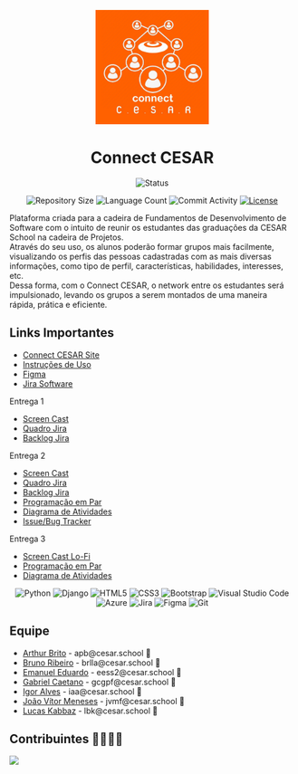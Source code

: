 <p align="center">
  <img
    width="200"
    display="inline-block"
    src="./img/imagem_2023-08-28_212900261.png"
  />
</p>

<h1 align="center">Connect CESAR</h1>

<p align="center">
  <img
    src="https://img.shields.io/badge/Status-Em%20desenvolvimento-green?style=flat-square"
    alt="Status"
  />
</p>

<p align="center">
  <img
    src="https://img.shields.io/github/repo-size/caetrias/connectcesar?style=flat"
    alt="Repository Size"
  />
  <img
    src="https://img.shields.io/github/languages/count/caetrias/connectcesar?style=flat&logo=python"
    alt="Language Count"
  />
  <img
    src="https://img.shields.io/github/commit-activity/t/caetrias/connectcesar?style=flat&logo=github"
    alt="Commit Activity"
  />
  <a href="LICENSE.md"
    ><img
      src="https://img.shields.io/github/license/caetrias/connectcesar"
      alt="License"
  /></a>
</p>

<p>
  Plataforma criada para a cadeira de Fundamentos de Desenvolvimento de Software
  com o intuito de reunir os estudantes das graduações da CESAR School na
  cadeira de Projetos.
  <br />
  Através do seu uso, os alunos poderão formar grupos mais facilmente,
  visualizando os perfis das pessoas cadastradas com as mais diversas
  informações, como tipo de perfil, características, habilidades, interesses,
  etc.
  <br />
  Dessa forma, com o Connect CESAR, o network entre os estudantes será
  impulsionado, levando os grupos a serem montados de uma maneira rápida,
  prática e eficiente.
</p>

<h2>Links Importantes</h2>
<ul>
    <li>
        <a href="https://connectcesar.azurewebsites.net/">Connect CESAR Site</a>
    </li>
  <li>
    <a
      href="https://docs.google.com/document/d/1u0d6eJo4CssFMLD0yrG8uC1CYGwSa5j2c7FekSvYrls/edit"
      >Instruções de Uso</a
    >
  </li>
  <li>
    <a
      href="https://www.figma.com/file/UyXPbIk4jsHQoTUXDffQGl/Connect-CESAR?type=design&node-id=516-91&mode=design"
      >Figma</a
    >
  </li>
  <li>
    <a
      href="https://connectcesar.atlassian.net/jira/software/projects/CC/boards/1/"
      >Jira Software</a
    >
  </li>
</ul>

<p>Entrega 1</p>
<ul>
  <li>
    <a
      href="https://drive.google.com/drive/u/1/folders/17Od0QMrcoO7zWpWf8BNeMCmSD9pZeAAL"
      >Screen Cast</a
    >
  </li>
  <li>
    <a
      href="https://drive.google.com/drive/u/1/folders/17Od0QMrcoO7zWpWf8BNeMCmSD9pZeAAL"
      >Quadro Jira</a
    >
  </li>
  <li>
    <a
      href="https://drive.google.com/drive/u/1/folders/17Od0QMrcoO7zWpWf8BNeMCmSD9pZeAAL"
      >Backlog Jira</a
    >
  </li>
</ul>

<p>Entrega 2</p>
<ul>
  <li>
    <a
      href="https://drive.google.com/drive/u/1/folders/1GFkLI7lYtK0-wmRKKt89O11iePMaiLzi"
      >Screen Cast</a
    >
  </li>
  <li>
    <a
      href="https://drive.google.com/drive/u/1/folders/1GFkLI7lYtK0-wmRKKt89O11iePMaiLzi"
      >Quadro Jira</a
    >
  </li>
  <li>
    <a
      href="https://drive.google.com/drive/u/1/folders/1GFkLI7lYtK0-wmRKKt89O11iePMaiLzi"
      >Backlog Jira</a
    >
  </li>
  <li>
    <a
      href="https://docs.google.com/document/d/1HMgFS6grvc7ghHJqa_3I_6-wmORn5KY4ejPAV3zUSWQ/edit"
      >Programação em Par</a
    >
  </li>
  <li>
    <a
      href="https://drive.google.com/drive/u/1/folders/1GFkLI7lYtK0-wmRKKt89O11iePMaiLzi"
      >Diagrama de Atividades</a
    >
  </li>
  <li>
    <a
      href="https://drive.google.com/drive/u/1/folders/1GFkLI7lYtK0-wmRKKt89O11iePMaiLzi"
      >Issue/Bug Tracker</a
    >
  </li>
</ul>

<p>Entrega 3</p>
<ul>
  <li>
    <a href="https://drive.google.com/file/d/1Udsy_FKkBAg6b-qUxlRGdzA6NvPUe9aw/view?usp=sharing">Screen Cast Lo-Fi</a>
  </li>
  <li>
    <a href="https://docs.google.com/document/d/1HMgFS6grvc7ghHJqa_3I_6-wmORn5KY4ejPAV3zUSWQ/edit">Programação em Par</a>
  </li>
  <li>
    <a href="https://drive.google.com/file/d/1tWGRZJJHDdicarxU_Uurw_UfHnUOOzM9/view?usp=sharing">Diagrama de Atividades</a>
  </li>
</ul>

<p align="center">
  <img
    src="https://img.shields.io/badge/python-3670A0?style=for-the-badge&logo=python&logoColor=ffdd54"
    alt="Python"
  />
  <img
    src="https://img.shields.io/badge/django-%23092E20.svg?style=for-the-badge&logo=django&logoColor=white"
    alt="Django"
  />
  <img
    src="https://img.shields.io/badge/html5-%23E34F26.svg?style=for-the-badge&logo=html5&logoColor=white"
    alt="HTML5"
  />
  <img
    src="https://img.shields.io/badge/css3-%231572B6.svg?style=for-the-badge&logo=css3&logoColor=white"
    alt="CSS3"
  />
  <img
    src="https://img.shields.io/badge/bootstrap-%238511FA.svg?style=for-the-badge&logo=bootstrap&logoColor=white"
    alt="Bootstrap"
  />
  <img
    src="https://img.shields.io/badge/Visual%20Studio%20Code-0078d7.svg?style=for-the-badge&logo=visual-studio-code&logoColor=white"
    alt="Visual Studio Code"
  />
  <img
    src="https://img.shields.io/badge/azure-%230072C6.svg?style=for-the-badge&logo=microsoftazure&logoColor=white"
    alt="Azure"
  />
  <img
    src="https://img.shields.io/badge/jira-%230A0FFF.svg?style=for-the-badge&logo=jira&logoColor=white"
    alt="Jira"
  />
  <img
    src="https://img.shields.io/badge/figma-%23F24E1E.svg?style=for-the-badge&logo=figma&logoColor=white"
    alt="Figma"
  />
  <img
    src="https://img.shields.io/badge/git-%23F05033.svg?style=for-the-badge&logo=git&logoColor=white"
    alt="Git"
  />
</p>

<h2>Equipe</h2>
<ul>
  <li>
    <a href="https://github.com/ArthurpBrito">Arthur Brito</a> -
    apb@cesar.school 📩
  </li>
  <li>
    <a href="https://github.com/brunoribeirol">Bruno Ribeiro</a> -
    brlla@cesar.school 📩
  </li>
  <li>
    <a href="https://github.com/couboii">Emanuel Eduardo</a> -
    eess2@cesar.school 📩
  </li>
  <li>
    <a href="https://github.com/caetrias">Gabriel Caetano</a> -
    gcgpf@cesar.school 📩
  </li>
  <li>
    <a href="https://github.com/iaa877">Igor Alves</a> - iaa@cesar.school 📩
  </li>
  <li>
    <a href="https://github.com/Jonny-Jay">João Vítor Meneses</a> -
    jvmf@cesar.school 📩
  </li>
  <li>
    <a href="https://github.com/Zabbak">Lucas Kabbaz</a> - lbk@cesar.school 📩
  </li>
</ul>

<h2>Contribuintes 👨‍👩‍👧‍👦</h2>
<a href="https://github.com/caetrias/connectcesar/graphs/contributors">
  <img src="https://contrib.rocks/image?repo=caetrias/connectcesar" />
</a>
